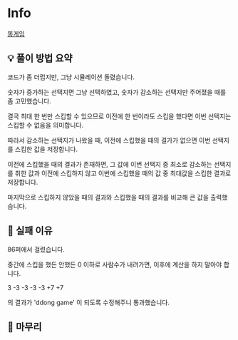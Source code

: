 # Info
[똥게임](https://boj.kr/23815)

## 💡 풀이 방법 요약

코드가 좀 더럽지만, 그냥 시뮬레이션 돌렸습니다.

숫자가 증가하는 선택지면 그냥 선택하였고, 숫자가 감소하는 선택지만 주어졌을 때를 좀 고민했습니다.

결국 최대 한 번만 스킵할 수 있으므로 이전에 한 번이라도 스킵을 했다면 이번 선택지는 스킵할 수 없음을 의미합니다.

따라서 감소하는 선택지가 나왔을 때, 이전에 스킵했을 때의 결가가 없으면 이번 선택지를 스킵한 값을 저장합니다.

이전에 스킵했을 때의 결과가 존재하면, 그 값에 이번 선택지 중 최소로 감소하는 선택지를 취한 값과 이전에 스킵하지 않고 이번에 스킵했을 때의 값 중 최대값을 스킵한 결과로 저장합니다.

마지막으로 스킵하지 않았을 때의 결과와 스킵했을 때의 결과를 비교해 큰 값을 출력했습니다.

## 👀 실패 이유

86퍼에서 걸렸습니다.

중간에 스킵을 했든 안했든 0 이하로 사람수가 내려가면, 이후에 계산을 하지 말아야 합니다.

3
-3 -3
-3 -3
+7 +7

의 결과가 'ddong game' 이 되도록 수정해주니 통과했습니다.

## 🙂 마무리

